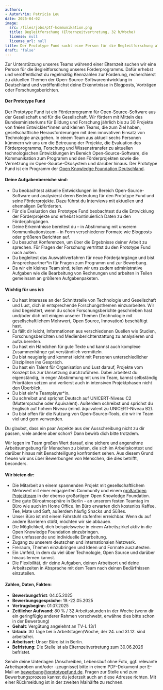 ```yaml
---
authors:
- Autor\*in: Patricia Leu
date: 2025-04-02
image:
  src: /files/jobs/ptf-kommunikation.png
  title: Begleitforschung (Elternzeitvertretung, 32 h/Woche)
  license: null
  license_url: null
title: Der Prototype Fund sucht eine Person für die Begleitforschung als Elternzeitvertretung
draft: 'false'
---
```


Zur Unterstützung unseres Teams während einer Elternzeit suchen wir eine Person für die Begleitforschung unseres Förderprogramms. Dafür erhebst und veröffentlichst du regelmäßig Kennzahlen zur Förderung, recherchierst zu aktuellen Themen der Open-Source-Softwareentwicklung in Deutschland und veröffentlichst deine Erkenntnisse in Blogposts, Vorträgen oder Forschungsberichten.

#### Der Prototype Fund
Der Prototype Fund ist ein Förderprogramm für Open-Source-Software aus der Gesellschaft und für die Gesellschaft. Wir fördern mit Mitteln des Bundesministeriums für Bildung und Forschung jährlich bis zu 30 Projekte von freien Entwickler*innen und kleinen Teams, die zum Ziel haben, gesellschaftliche Herausforderungen mit dem innovativen Einsatz von Technologie anzugehen. In einem Team aus aktuell sechs Personen kümmern wir uns um die Betreuung der Projekte, die Evaluation des Förderprogramms, Forschung und Wissenstransfer zu aktuellen technologischen Entwicklungen im Bereich Open-Source-Software, die Kommunikation zum Programm und den Förderprojekten sowie die Vernetzung im Open-Source-Ökosystem und darüber hinaus. Der Prototype Fund ist ein Programm der [Open Knowledge Foundation Deutschland](www.okfn.de).

#### Deine Aufgabenbereiche sind:
* Du beobachtest aktuelle Entwicklungen im Bereich Open-Source-Software und analysierst deren Bedeutung für den Prototype Fund und seine Förderprojekte. Dazu führst du Interviews mit aktuellen und ehemaligen Geförderten.
* Für die Evaluation des Prototype Fund beobachtest du die Entwicklung der Förderprojekte und erhebst kontinuierlich Daten zu den Förderjahrgängen.
* Deine Erkenntnisse bereitest du – in Abstimmung mit unserem Kommunikationsteam – in Form verschiedener Formate wie Blogposts oder größeren Berichten auf.
* Du besuchst Konferenzen, um über die Ergebnisse deiner Arbeit zu sprechen. Für Fragen der Forschung vertrittst du den Prototype Fund nach außen.
* Du begleitest das Auswahlverfahren für neue Förderjahrgänge und bist Ansprechpartner\*in für Fragen zum Programm und zur Bewerbung.
* Da wir ein kleines Team sind, teilen wir uns zudem administrative Aufgaben wie die Bearbeitung von Rechnungen und arbeiten in Teilen gemeinsam an größeren Aufgabenpaketen.


#### Wichtig für uns ist:
* Du hast Interesse an der Schnittstelle von Technologie und Gesellschaft und Lust, dich in entsprechende Forschungsthemen einzuarbeiten. Wir sind begeistert, wenn du schon Forschungsberichte geschrieben hast und/oder dich mit einigen unserer Themen (Technologie mit gesellschaftlichem Mehrwert, Open Source, Innovation) beschäftigt hast.
* Es fällt dir leicht, Informationen aus verschiedenen Quellen wie Studien, Forschungsberichten und Medienberichterstattung zu analysieren und aufzubereiten.
* Du hast ein Händchen für gute Texte und kannst auch komplexe Zusammenhänge gut verständlich vermitteln.
* Du bist neugierig und kommst leicht mit Personen unterschiedlicher Disziplinen ins Gespräch.
* Du hast ein Talent für Organisation und Lust darauf, Projekte vom Konzept bis zur Umsetzung durchzuführen. Dabei arbeitest du eigenständig, in enger Abstimmung mit uns im Team, kannst selbständig Prioritäten setzen und verlierst auch in intensiven Projektphasen nicht den Überblick.
* Du bist ein\*e Teamplayer\*in.
* Du schreibst und sprichst Deutsch auf UNICERT-Niveau C2 (Muttersprache oder Äquivalent). Außerdem schreibst und sprichst du Englisch auf hohem Niveau (mind. äquivalent zu UNICERT-Niveau B2).
* Du bist offen für die Nutzung von Open-Source-Tools, die wir im Team viel und gern verwenden.

Du glaubst, dass ein paar Aspekte aus der Ausschreibung nicht zu dir passen, viele andere aber schon? Dann bewirb dich bitte trotzdem.

Wir legen im Team großen Wert darauf, eine sichere und angenehme Arbeitsumgebung für Menschen zu bieten, die sich im Arbeitskontext und darüber hinaus mit Benachteiligung konfrontiert sehen. Aus diesem Grund freuen wir uns über Bewerbungen von Menschen, die dies betrifft, besonders.

#### Wir bieten dir:
* Die Mitarbeit an einem spannenden Projekt mit gesellschaftlichem Mehrwert mit einer engagierten Community und einem [großartigen Projektteam](https://prototypefund.de/about/team/) in der ebenso großartigen Open Knowledge Foundation.
* Eine gute Büroatmosphäre in Berlin – an unserem festen Teamtag im Büro wie auch im Home Office. Im Büro erwarten dich kostenlos Kaffee, Tee, Mate und Saft, außerdem häufig Snacks und Süßes.
* Unser Büro ist mit einem Fahrstuhl stufenfrei erreichbar. Wenn du auf andere Barrieren stößt, möchten wir sie abbauen.
* Die Möglichkeit, dich beispielsweise in einem Arbeitszirkel aktiv in die Open Knowledge Foundation einzubringen.
* Eine umfassende und individuelle Einarbeitung.
* Zugang zu unserem deutschen und internationalen Netzwerk.
* Freiraum, Themen einzubringen und Ideen und Formate auszutesten.
* Ein Umfeld, in dem du viel über Technologie, Open Source und darüber hinaus lernen kannst.
* Die Flexibilität, dir deine Aufgaben, deinen Arbeitsort und deine Arbeitszeiten in Absprache mit dem Team nach deinen Bedürfnissen einzuteilen.


#### Zahlen, Daten, Fakten:
* **Bewerbungsfrist**: 04.05.2025
* **Bewerbungsgespräche**: 19.-22.05.2025
* **Vertragsbeginn**: 01.07.2025
* **Zeitlicher Aufwand**: 80 % / 32 Arbeitsstunden in der Woche (wenn dir ein geringfügig anderer Rahmen vorschwebt, erwähne dies bitte schon in der Bewerbung)
* **Gehalt**: Vergütung angelehnt an TV-L 13/1
* **Urlaub**: 30 Tage bei 5 Arbeitstagen/Woche, der 24. und 31.12. sind arbeitsfrei.
* **Arbeitsort**: Unser Büro ist in Berlin.
* **Befristung**: Die Stelle ist als Elternzeitvertretung zum 30.06.2026 befristet.

Sende deine Unterlagen (Anschreiben, Lebenslauf ohne Foto, ggf. relevante Arbeitsproben und/oder -zeugnisse) bitte in einem PDF-Dokument per E-Mail an bewerbung@prototypefund.de. Fragen zur Stelle und zum Bewerbungsprozess kannst du jederzeit auch an diese Adresse richten. Mit einer Rückmeldung ist in der zweiten Maihälfte zu rechnen.
